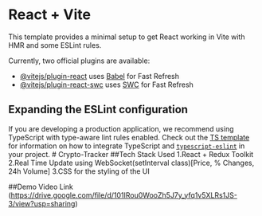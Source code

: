 # React + Vite

This template provides a minimal setup to get React working in Vite with HMR and some ESLint rules.

Currently, two official plugins are available:

- [@vitejs/plugin-react](https://github.com/vitejs/vite-plugin-react/blob/main/packages/plugin-react) uses [Babel](https://babeljs.io/) for Fast Refresh
- [@vitejs/plugin-react-swc](https://github.com/vitejs/vite-plugin-react/blob/main/packages/plugin-react-swc) uses [SWC](https://swc.rs/) for Fast Refresh

## Expanding the ESLint configuration

If you are developing a production application, we recommend using TypeScript with type-aware lint rules enabled. Check out the [TS template](https://github.com/vitejs/vite/tree/main/packages/create-vite/template-react-ts) for information on how to integrate TypeScript and [`typescript-eslint`](https://typescript-eslint.io) in your project.
#   C r y p t o - T r a c k e r 
 
 
##Tech Stack Used
1.React + Redux Toolkit
2.Real Time Update using WebSocket(setInterval class)[Price, % Changes, 24h Volume]
3.CSS for the styling of the UI

##Demo Video Link
(https://drive.google.com/file/d/101IRou0WooZh5J7y_yfq1v5XLRs1JS-3/view?usp=sharing)

